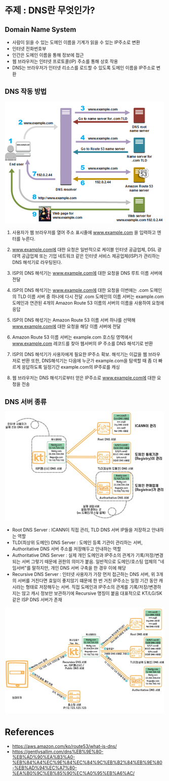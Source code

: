 # 주제 : DNS란 무엇인가?

## Domain Name System

- 사람이 읽을 수 있는 도메인 이름을 기계가 읽을 수 있는 IP주소로 변환
- 인터넷 전화번호부
- 인간은 도메인 이름을 통해 정보에 접근
- 웹 브라우저는 인터넷 프로토콜(IP) 주소를 통해 상호 작용
- DNS는 브라우저가 인터넷 리소스를 로드할 수 있도록 도메인 이름을 IP주소로 변환

## DNS 작동 방법

<img src="./What_is_DNS/how-route-53-routes-traffic.png" />

1. 사용자가 웹 브라우저를 열어 주소 표시줄에 www.example.com 을 입력하고 엔터를 누른다.

2. www.example.com에 대한 요청은 일반적으로 케이블 인터넷 공급업체, DSL 광대역 공급업체 또는 기업 네트워크 같은 인터넷 서비스 제공업체(ISP)가 관리하는 DNS 해석기로 라우팅된다.

3. ISP의 DNS 해석기는 www.example.com에 대한 요청을 DNS 루트 이름 서버에 전달

4. ISP의 DNS 해석기는 www.example.com에 대한 요청을 이번에는 .com 도메인의 TLD 이름 서버 중 하나에 다시 전달 .com 도메인의 이름 서버는 example.com 도메인과 연관된 4개의 Amazon Route 53 이름의 서버의 이름을 사용하여 요청에 응답

5. ISP의 DNS 해섟기는 Amazon Route 53 이름 서버 하나를 선택해 www.example.com에 대한 요청을 해당 이름 서버에 전달

6. Amazon Route 53 이름 서버는 example.com 호스팅 영역에서 www.example.com 레코드를 찾아 웹서버의 IP 주소를 DNS 해석기로 반환

7. ISP의 DNS 해석기가 사용자에게 필요한 IP주소 확보. 해석기는 이값을 웹 브라우저로 반환 또한, DNS해석기는 다음에 누군가 example.com을 탐색할 때 좀 더 빠르게 응답하도록 일정기간 example.com의 IP주로를 캐싱

8. 웹 브라우저는 DNS 해석기로부터 얻은 IP주소로 www.example.com에 대한 요청을 전송

## DNS 서버 종류

<img src="./What_is_DNS/210111_03.jpeg" />

- Root DNS Server : ICANN이 직접 관리, TLD DNS 서버 IP들을 저장하고 안내하는 역할
- TLD(최상위 도메인) DNS Server : 도메인 등록 기관이 관리하는 서버, Authoritative DNS 서버 주소를 저장해두고 안내하는 역할
- Authoritative DNS Server : 실제 개인 도메인과 IP주소의 관계가 기록/저장/변경 되는 서버 그렇기 때문에 권한의 의미가 붙음. 일반적으로 도메인/호스팅 업체의 "네임서버"를 말하지만, 개인 DNS 서버 구축을 한 경우 이에 해당
- Recursive DNS Server : 인터넷 사용자가 가장 먼저 접근하는 DNS 서버, 위 3개의 서버를 거친다면 효일이 좋지않기 떄문에 한 번 거친 IP주소는 일정 기간 동안 캐시라는 형태로 저장해두는 서버. 직접 도메인과 IP주소의 관계를 기록/저장/변경하지는 않고 캐시 정보만 보관하기에 Recursive 명칭이 붙음 대표적으로 KT/LG/SK 같은 ISP DNS 서버가 존재

<img src="./What_is_DNS/210111_03_2.jpeg" />

# References

- https://aws.amazon.com/ko/route53/what-is-dns/
- https://gentlysallim.com/dns%EB%9E%80-%EB%AD%90%EA%B3%A0-%EB%84%A4%EC%9E%84%EC%84%9C%EB%B2%84%EB%9E%80-%EB%AD%94%EC%A7%80-%EA%B0%9C%EB%85%90%EC%A0%95%EB%A6%AC/
